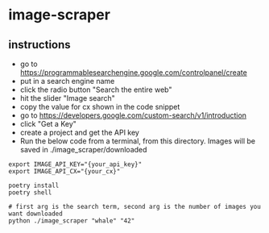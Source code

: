 # image-scraper

## instructions
- go to https://programmablesearchengine.google.com/controlpanel/create
- put in a search engine name
- click the radio button "Search the entire web"
- hit the slider "Image search"
- copy the value for cx shown in the code snippet
- go to https://developers.google.com/custom-search/v1/introduction
- click "Get a Key"
- create a project and get the API key
- Run the below code from a terminal, from this directory. Images will be saved in ./image_scraper/downloaded

```commandline
export IMAGE_API_KEY="{your_api_key}"
export IMAGE_API_CX="{your_cx}"

poetry install
poetry shell

# first arg is the search term, second arg is the number of images you want downloaded
python ./image_scraper "whale" "42"
```
